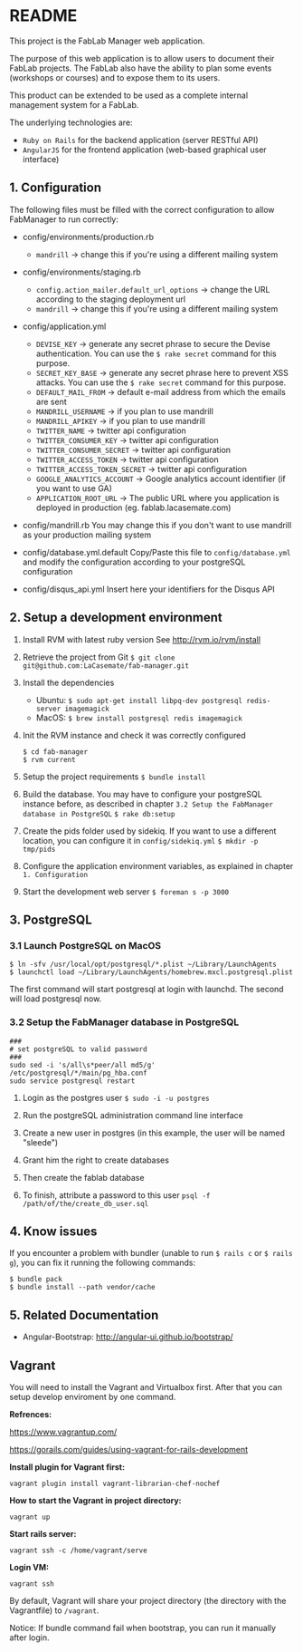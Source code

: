 # README

This project is the FabLab Manager web application.

The purpose of this web application is to allow users to document their FabLab projects. The FabLab also have the ability 
to plan some events (workshops or courses) and to expose them to its users.

This product can be extended to be used as a complete internal management system for a FabLab.

The underlying technologies are:
- `Ruby on Rails` for the backend application (server RESTful API)
- `AngularJS` for the frontend application (web-based graphical user interface)



## 1. Configuration

The following files must be filled with the correct configuration to allow FabManager to run correctly:

- config/environments/production.rb
	- `mandrill` -> change this if you're using a different mailing system
	
- config/environments/staging.rb
	- `config.action_mailer.default_url_options` -> change the URL according to the staging deployment url 
	- `mandrill` -> change this if you're using a different mailing system

- config/application.yml
	- `DEVISE_KEY` -> generate any secret phrase to secure the Devise authentication. You can use the `$ rake secret` command for this purpose. 
	- `SECRET_KEY_BASE` -> generate any secret phrase here to prevent XSS attacks. You can use the `$ rake secret` command for this purpose.
	- `DEFAULT_MAIL_FROM` -> default e-mail address from which the emails are sent 
	- `MANDRILL_USERNAME` -> if you plan to use mandrill
	- `MANDRILL_APIKEY` -> if you plan to use mandrill
	- `TWITTER_NAME` -> twitter api configuration
	- `TWITTER_CONSUMER_KEY` -> twitter api configuration
	- `TWITTER_CONSUMER_SECRET` -> twitter api configuration
	- `TWITTER_ACCESS_TOKEN` -> twitter api configuration
	- `TWITTER_ACCESS_TOKEN_SECRET` -> twitter api configuration
	- `GOOGLE_ANALYTICS_ACCOUNT` -> Google analytics account identifier (if you want to use GA)
	- `APPLICATION_ROOT_URL` -> The public URL where you application is deployed in production (eg. fablab.lacasemate.com)

- config/mandrill.rb
	You may change this if you don't want to use mandrill as your production mailing system

- config/database.yml.default
	Copy/Paste this file to `config/database.yml` and modify the configuration according to your postgreSQL configuration

- config/disqus_api.yml
	Insert here your identifiers for the Disqus API



## 2. Setup a development environment

1. Install RVM with latest ruby version
	See http://rvm.io/rvm/install
  
2. Retrieve the project from Git
	`$ git clone git@github.com:LaCasemate/fab-manager.git`

3. Install the dependencies
	- Ubuntu: `$ sudo apt-get install libpq-dev postgresql redis-server imagemagick`
	- MacOS: `$ brew install postgresql redis imagemagick`
   
4. Init the RVM instance and check it was correctly configured 
	```
	$ cd fab-manager
	$ rvm current
	```
  
5. Setup the project requirements
	`$ bundle install`
  
6. Build the database. You may have to configure your postgreSQL instance before, as described in chapter `3.2 Setup the FabManager database in PostgreSQL`
	`$ rake db:setup`
  
7. Create the pids folder used by sidekiq. If you want to use a different location, you can configure it in `config/sidekiq.yml`
   	`$ mkdir -p tmp/pids`
  
8. Configure the application environment variables, as explained in chapter `1. Configuration`
  
9. Start the development web server
	`$ foreman s -p 3000`



## 3. PostgreSQL

### 3.1 Launch PostgreSQL on MacOS 
	
	$ ln -sfv /usr/local/opt/postgresql/*.plist ~/Library/LaunchAgents
	$ launchctl load ~/Library/LaunchAgents/homebrew.mxcl.postgresql.plist
	
  The first command will start postgresql at login with launchd. The second will load postgresql now.

### 3.2 Setup the FabManager database in PostgreSQL

```
###
# set postgreSQL to valid password
###
sudo sed -i 's/all\s*peer/all md5/g' /etc/postgresql/*/main/pg_hba.conf
sudo service postgresql restart
```

1. Login as the postgres user
	`$ sudo -i -u postgres`

2. Run the postgreSQL administration command line interface
3. Create a new user in postgres (in this example, the user will be named "sleede")
4. Grant him the right to create databases
5. Then create the fablab database
6. To finish, attribute a password to this user
`psql -f /path/of/the/create_db_user.sql`
  

## 4. Know issues

  If you encounter a problem with bundler (unable to run `$ rails c` or `$ rails g`), you can fix it running the following commands:

	$ bundle pack
	$ bundle install --path vendor/cache



## 5. Related Documentation
- Angular-Bootstrap: http://angular-ui.github.io/bootstrap/

## Vagrant

You will need to install the Vagrant and Virtualbox first. After that you can setup develop enviroment by one command.

**Refrences:**

https://www.vagrantup.com/

https://gorails.com/guides/using-vagrant-for-rails-development

**Install plugin for Vagrant first:**

```
vagrant plugin install vagrant-librarian-chef-nochef
```

**How to start the Vagrant in project directory:**

```
vagrant up
```

**Start rails server:**
```
vagrant ssh -c /home/vagrant/serve
```

**Login VM:**
```
vagrant ssh
```

By default, Vagrant will share your project directory (the directory with the Vagrantfile) to `/vagrant`.

Notice: If bundle command fail when bootstrap, you can run it manually after login.
